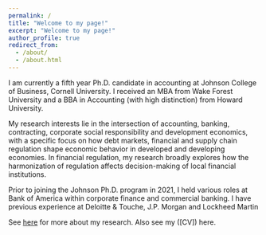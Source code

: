 ```yaml
---
permalink: /
title: "Welcome to my page!"
excerpt: "Welcome to my page!"
author_profile: true
redirect_from:
  - /about/
  - /about.html
---
```


 I am currently a fifth year Ph.D. candidate in accounting at Johnson College of Business, Cornell University. I received an MBA from Wake Forest University and a BBA in Accounting  (with high distinction) from Howard University.  
 
My research interests lie in the intersection of accounting, banking, contracting, corporate social responsibility and development economics, with a specific focus on how debt markets, financial and supply chain regulation shape economic behavior in developed and developing economies. In financial regulation, my research broadly explores how the harmonization of regulation affects decision-making of local financial institutions.

Prior to joining the Johnson Ph.D. program in 2021, I held various roles at Bank of America within corporate finance and commercial banking. I have previous experience at Deloitte & Touche, J.P. Morgan and Lockheed Martin

See [here](/Research/) for more about my research. Also see my ([CV]) here. 
